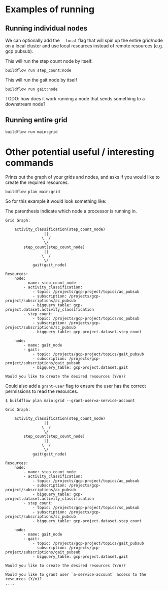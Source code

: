 # Examples of running

## Running individual nodes

We can optionally add the `--local` flag that will spin up the entire grid/node on a local cluster and use local resources instead of remote resources (e.g. gcp pubsub).

This will run the step count node by itself.

```
buildflow run step_count:node
```

This will run the gait node by itself

```
buildflow run gait:node
```

TODO: how does it work running a node that sends something to a downstream node?

## Running entire grid

```
buildflow run main:grid
```

# Other potential useful / interesting commands

Prints out the graph of your grids and nodes, and asks if you would like to create the required resources.

```
buildflow plan main:grid
```

So for this example it would look something like:

The parenthesis indicate which node a processor is running in.

```
Grid Graph:

    activity_classification(step_count_node)
                 ||
                \  /
                 \/
        step_count(step_count_node)
                 ||
                \  /
                 \/
            gait(gait_node)

Resources:
    node:
        - name: step_count_node
        - activity_classification:
            - topic: /projects/gcp-project/topics/ac_pubsub
            - subscription: /projects/gcp-project/subscriptions/ac_pubsub
            - bigquery_table: gcp-project.dataset.activity_classification
        - step_count:
            - topic: /projects/gcp-project/topics/sc_pubsub
            - subscription: /projects/gcp-project/subscriptions/sc_pubsub
            - bigquery_table: gcp-project.dataset.step_count

    node:
        - name: gait_node
        - gait:
            - topic: /projects/gcp-project/topics/gait_pubsub
            - subscription: /projects/gcp-project/subscriptions/gait_pubsub
            - bigquery_table: gcp-project.dataset.gait

Would you like to create the desired resources (Y/n)?
```

Could also add a `grant-user` flag to ensure the user has the correct permissions to read the resources.

```
$ buildflow plan main:grid --grant-user=a-service-account

Grid Graph:

    activity_classification(step_count_node)
                 ||
                \  /
                 \/
        step_count(step_count_node)
                 ||
                \  /
                 \/
            gait(gait_node)

Resources:
    node:
        - name: step_count_node
        - activity_classification:
            - topic: /projects/gcp-project/topics/ac_pubsub
            - subscription: /projects/gcp-project/subscriptions/ac_pubsub
            - bigquery_table: gcp-project.dataset.activity_classification
        - step_count:
            - topic: /projects/gcp-project/topics/sc_pubsub
            - subscription: /projects/gcp-project/subscriptions/sc_pubsub
            - bigquery_table: gcp-project.dataset.step_count

    node:
        - name: gait_node
        - gait:
            - topic: /projects/gcp-project/topics/gait_pubsub
            - subscription: /projects/gcp-project/subscriptions/gait_pubsub
            - bigquery_table: gcp-project.dataset.gait

Would you like to create the desired resources (Y/n)?
...
Would you like to grant user `a-service-account` access to the resources (Y/n)?
....
```



